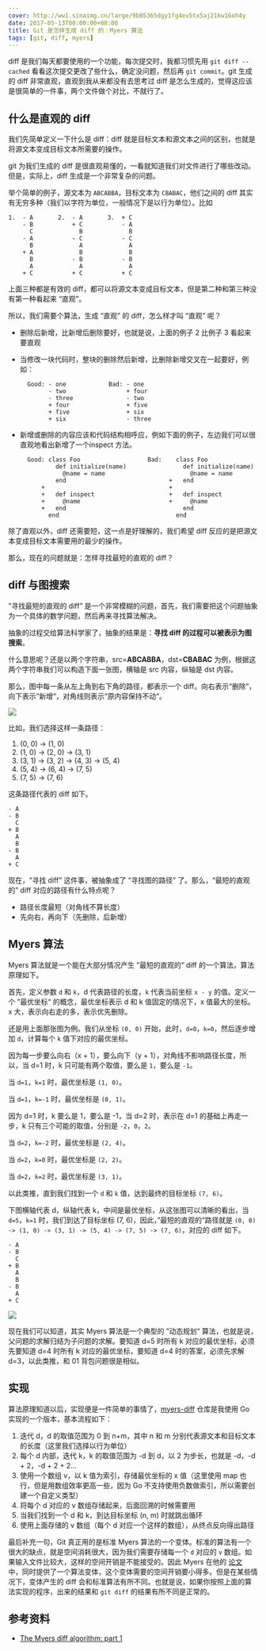 ```yaml
---
cover: http://ww1.sinaimg.cn/large/9b85365dgy1fg4ev5tx5aj21kw16oh4y
date: 2017-05-13T00:00:00+08:00
title: Git 是怎样生成 diff 的：Myers 算法
tags: [git, diff, myers]
---
```

diff 是我们每天都要使用的一个功能，每次提交时，我都习惯先用 `git diff --cached` 看看这次提交更改了些什么，确定没问题，然后再 `git commit`。git 生成的 diff 非常直观，直观到我从来都没有去思考过 diff 是怎么生成的，觉得这应该是很简单的一件事，两个文件做个对比，不就行了。

<!--more-->

## 什么是直观的 diff

我们先简单定义一下什么是 diff：diff 就是目标文本和源文本之间的区别，也就是将源文本变成目标文本所需要的操作。

git 为我们生成的 diff 是很直观易懂的，一看就知道我们对文件进行了哪些改动。但是，实际上，diff 生成是一个非常复杂的问题。

举个简单的例子，源文本为 `ABCABBA`，目标文本为 `CBABAC`，他们之间的 diff 其实有无穷多种（我们以字符为单位，一般情况下是以行为单位）。比如

```text
1.  - A       2.  - A       3.  + C
    - B           + C           - A
      C             B             B
    - A           - C           - C
      B             A             A
    + A             B             B
      B           - B           - B
      A             A             A
    + C           + C           + C
```

上面三种都是有效的 diff，都可以将源文本变成目标文本，但是第二种和第三种没有第一种看起来 “直观”。

所以，我们需要个算法，生成 “直观” 的 diff，怎么样才叫 “直观” 呢？

- 删除后新增，比新增后删除要好，也就是说，上面的例子 2 比例子 3 看起来要直观
- 当修改一块代码时，整块的删除然后新增，比删除新增交叉在一起要好，例如：

    ```text
      Good: - one            Bad: - one
            - two                 + four
            - three               - two
            + four                + five
            + five                + six
            + six                 - three
    ```

- 新增或删除的内容应该和代码结构相呼应，例如下面的例子，左边我们可以很直观地看出新增了一个inspect 方法。

    ```text
      Good: class Foo                   Bad:    class Foo
              def initialize(name)                def initialize(name)
                @name = name                        @name = name
              end                             +   end
          +                                   +
          +   def inspect                     +   def inspect
          +     @name                         +     @name
          +   end                                 end
            end                                 end
    ```

除了直观以外，diff 还需要短，这一点是好理解的，我们希望 diff 反应的是把源文本变成目标文本需要用的最少的操作。

那么，现在的问题就是：怎样寻找最短的直观的 diff？

## diff 与图搜索

”寻找最短的直观的 diff” 是一个非常模糊的问题，首先，我们需要把这个问题抽象为一个具体的数学问题，然后再来寻找算法解决。

抽象的过程交给算法科学家了，抽象的结果是：**寻找 diff 的过程可以被表示为图搜索**。

什么意思呢？还是以两个字符串，src=**ABCABBA**，dst=**CBABAC** 为例，根据这两个字符串我们可以构造下面一张图，横轴是 src 内容，纵轴是 dst 内容。

那么，图中每一条从左上角到右下角的路径，都表示一个 diff。向右表示“删除”，向下表示”新增“，对角线则表示“原内容保持不动“。

![](http://ww1.sinaimg.cn/large/9b85365dgy1ffjxfo7r42j20lm0nudhx)

比如，我们选择这样一条路径：

1. (0, 0) -> (1, 0)
2. (1, 0) -> (2, 0) -> (3, 1)
3. (3, 1) -> (3, 2) -> (4, 3) -> (5, 4)
4. (5, 4) -> (6, 4) -> (7, 5)
5. (7, 5) -> (7, 6)

这条路径代表的 diff 如下。

```text
- A
- B
  C
+ B
  A
  B
- B
  A
+ C
```

现在，“寻找 diff” 这件事，被抽象成了 “寻找图的路径” 了。那么，“最短的直观的” diff 对应的路径有什么特点呢？

- 路径长度最短（对角线不算长度）
- 先向右，再向下（先删除，后新增）

## Myers 算法

Myers 算法就是一个能在大部分情况产生 ”最短的直观的“ diff 的一个算法，算法原理如下。

首先，定义参数 `d` 和 `k`，d 代表路径的长度，`k` 代表当前坐标 `x - y` 的值。定义一个 ”最优坐标“ 的概念，最优坐标表示 d 和 k 值固定的情况下，x 值最大的坐标。x 大，表示向右走的多，表示优先删除。

还是用上面那张图为例。我们从坐标 `(0, 0)` 开始，此时，`d=0`，`k=0`，然后逐步增加 `d`，计算每个 `k` 值下对应的最优坐标。

因为每一步要么向右（x + 1），要么向下（y + 1），对角线不影响路径长度，所以，当 d=1 时，k 只可能有两个取值，要么是 `1`，要么是 `-1`。

当 `d=1`，`k=1` 时，最优坐标是 `(1, 0)`。

当 `d=1`，`k=-1` 时，最优坐标是 `(0, 1)`。

因为 d=1 时，k 要么是 1，要么是 -1，当 d=2 时，表示在 d=1 的基础上再走一步，k 只有三个可能的取值，分别是 `-2`，`0`，`2`。

当 `d=2`，`k=-2` 时，最优坐标是 `(2, 4)`。

当 `d=2`，`k=0` 时，最优坐标是 `(2, 2)`。

当 `d=2`，`k=2` 时，最优坐标是 `(3, 1)`。

以此类推，直到我们找到一个 `d` 和 `k` 值，达到最终的目标坐标 `(7, 6)`。

下图横轴代表 d，纵轴代表 k，中间是最优坐标，从这张图可以清晰的看出，当 `d=5`，`k=1` 时，我们到达了目标坐标 (7, 6)，因此，”最短的直观的“路径就是 `(0, 0) -> (1, 0) -> (3, 1) -> (5, 4) -> (7, 5) -> (7, 6)`，对应的 diff 如下。

```text
- A
- B
  C
+ B
  A
  B
- B
  A
+ C
```

![](http://ww1.sinaimg.cn/large/9b85365dgy1ffjz1967znj20p20k9gmg)

现在我们可以知道，其实 Myers 算法是一个典型的 ”动态规划“ 算法，也就是说，父问题的求解归结为子问题的求解。要知道 d=5 时所有 k 对应的最优坐标，必须先要知道 d=4 时所有 k 对应的最优坐标，要知道 d=4 时的答案，必须先求解 d=3，以此类推，和 01 背包问题很是相似。

## 实现

算法原理知道以后，实现便是一件简单的事情了，[myers-diff](https://github.com/fate-lovely/myers-diff) 仓库是我使用 Go 实现的一个版本，基本流程如下：

1. 迭代 d，d 的取值范围为 0 到 n+m，其中 n 和 m 分别代表源文本和目标文本的长度（这里我们选择以行为单位）
2. 每个 d 内部，迭代 k，k 的取值范围为 -d 到 d，以 2 为步长，也就是 -d，-d + 2，-d + 2 + 2...
3. 使用一个数组 v，以 k 值为索引，存储最优坐标的 x 值（这里使用 map 也行，但是用数组效率更高一些，因为 Go 不支持使用负数做索引，所以需要创建一个自定义类型）
4. 将每个 d 对应的 v 数组存储起来，后面回溯的时候需要用
5. 当我们找到一个 d 和 k，到达目标坐标 (n, m) 时就跳出循环
6. 使用上面存储的 v 数组（每个 d 对应一个这样的数组），从终点反向得出路径

最后补充一句，Git 真正用的是标准 Myers 算法的一个变体。标准的算法有一个很大的缺点，就是空间消耗很大，因为我们需要存储每一个 `d` 对应的 `v` 数组。如果输入文件比较大，这样的空间开销是不能接受的。因此 Myers 在他的 [论文](http://www.xmailserver.org/diff2.pdf) 中，同时提供了一个算法变体，这个变体需要的空间开销要小得多。但是在某些情况下，变体产生的 diff 会和标准算法有所不同。也就是说，如果你按照上面的算法实现的程序，出来的结果和 `git diff` 的结果有所不同是正常的。

## 参考资料

- [The Myers diff algorithm: part 1](https://blog.jcoglan.com/2017/02/12/the-myers-diff-algorithm-part-1/)
